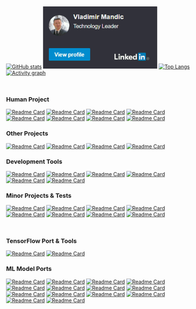 [![GitHub stats](https://github-readme-stats.vercel.app/api?username=vladmandic&count_private=true&show_icons=true&theme=dark&include_all_commits=true&hide_border=true&hide=prs&bg_color=31313A)](https://github.com/vladmandic/vladmandic)
<a href="https://www.linkedin.com/in/cyan051/"><img src="linkedin.png" alt="linkedin" height="170"/></a>
[![Top Langs](https://github-readme-stats.vercel.app/api/top-langs/?username=vladmandic&hide=JavaScript,HTML,CSS,ipynb&layout=compact&theme=dark&hide_border=true&bg_color=31313A&langs_count=8)](https://github.com/vladmandic/vladmandic)
[![Activity graph](https://activity-graph.herokuapp.com/graph?username=vladmandic&theme=xcode&hide_border=true)](https://github.com/ashutosh00710/github-readme-activity-graph)

<br>

### **Human** Project

[![Readme Card](https://github-readme-stats.vercel.app/api/pin/?username=vladmandic&repo=human&theme=dark&hide_border=true&bg_color=446644)](https://github.com/vladmandic/human)
[![Readme Card](https://github-readme-stats.vercel.app/api/pin/?username=vladmandic&repo=human-models&theme=dark&hide_border=true&bg_color=446644)](https://github.com/vladmandic/human-models)
[![Readme Card](https://github-readme-stats.vercel.app/api/pin/?username=vladmandic&repo=human-motion&theme=dark&hide_border=true&bg_color=446644)](https://github.com/vladmandic/human-motion)
[![Readme Card](https://github-readme-stats.vercel.app/api/pin/?username=vladmandic&repo=human-three-vrm&theme=dark&hide_border=true&bg_color=446644)](https://github.com/vladmandic/human-three-vrm)
[![Readme Card](https://github-readme-stats.vercel.app/api/pin/?username=vladmandic&repo=human-bjs-vrm&theme=dark&hide_border=true&bg_color=446644)](https://github.com/vladmandic/human-bjs-vrm)
[![Readme Card](https://github-readme-stats.vercel.app/api/pin/?username=vladmandic&repo=human-match&theme=dark&hide_border=true&bg_color=446644)](https://github.com/vladmandic/human-match)
[![Readme Card](https://github-readme-stats.vercel.app/api/pin/?username=vladmandic&repo=human-next&theme=dark&hide_border=true&bg_color=446644)](https://github.com/vladmandic/human-next)
[![Readme Card](https://github-readme-stats.vercel.app/api/pin/?username=vladmandic&repo=human-electron&theme=dark&hide_border=true&bg_color=446644)](https://github.com/vladmandic/human-electron)

### Other Projects

[![Readme Card](https://github-readme-stats.vercel.app/api/pin/?username=vladmandic&repo=face-api&theme=dark&hide_border=true&bg_color=444466)](https://github.com/vladmandic/face-api)
[![Readme Card](https://github-readme-stats.vercel.app/api/pin/?username=vladmandic&repo=pigallery&theme=dark&hide_border=true&bg_color=444466)](https://github.com/vladmandic/pigallery)
[![Readme Card](https://github-readme-stats.vercel.app/api/pin/?username=vladmandic&repo=body-pose&theme=dark&hide_border=true&bg_color=444466)](https://github.com/vladmandic/body-pose)
[![Readme Card](https://github-readme-stats.vercel.app/api/pin/?username=vladmandic&repo=weather&theme=dark&hide_border=true&bg_color=444466)](https://github.com/vladmandic/weather)

### Development Tools

[![Readme Card](https://github-readme-stats.vercel.app/api/pin/?username=vladmandic&repo=piproxy&theme=dark&hide_border=true&bg_color=664444)](https://github.com/vladmandic/piproxy)
[![Readme Card](https://github-readme-stats.vercel.app/api/pin/?username=vladmandic&repo=build&theme=dark&hide_border=true&bg_color=664444)](https://github.com/vladmandic/build)
[![Readme Card](https://github-readme-stats.vercel.app/api/pin/?username=vladmandic&repo=piacme&theme=dark&hide_border=true&bg_color=664444)](https://github.com/vladmandic/piacme)
[![Readme Card](https://github-readme-stats.vercel.app/api/pin/?username=vladmandic&repo=pilogger&theme=dark&hide_border=true&bg_color=664444)](https://github.com/vladmandic/pilogger)
[![Readme Card](https://github-readme-stats.vercel.app/api/pin/?username=vladmandic&repo=gitstats&theme=dark&hide_border=true&bg_color=664444)](https://github.com/vladmandic/gitstats)
[![Readme Card](https://github-readme-stats.vercel.app/api/pin/?username=vladmandic&repo=template&theme=dark&hide_border=true&bg_color=664444)](https://github.com/vladmandic/template)

### Minor Projects & Tests

[![Readme Card](https://github-readme-stats.vercel.app/api/pin/?username=vladmandic&repo=stream-rtsp&theme=dark&hide_border=true&bg_color=666644)](https://github.com/vladmandic/stream-rtsp)
[![Readme Card](https://github-readme-stats.vercel.app/api/pin/?username=vladmandic&repo=piclock&theme=dark&hide_border=true&bg_color=666644)](https://github.com/vladmandic/piclock)
[![Readme Card](https://github-readme-stats.vercel.app/api/pin/?username=vladmandic&repo=stocks&theme=dark&hide_border=true&bg_color=666644)](https://github.com/vladmandic/stocks)
[![Readme Card](https://github-readme-stats.vercel.app/api/pin/?username=vladmandic&repo=wasm-assemblyscript&theme=dark&hide_border=true&bg_color=666644)](https://github.com/vladmandic/wasm-assemblyscript)
[![Readme Card](https://github-readme-stats.vercel.app/api/pin/?username=vladmandic&repo=solar-system&theme=dark&hide_border=true&bg_color=666644)](https://github.com/vladmandic/solar-system)
[![Readme Card](https://github-readme-stats.vercel.app/api/pin/?username=vladmandic&repo=chess&theme=dark&hide_border=true&bg_color=666644)](https://github.com/vladmandic/chess)
[![Readme Card](https://github-readme-stats.vercel.app/api/pin/?username=vladmandic&repo=snaps&theme=dark&hide_border=true&bg_color=666644)](https://github.com/vladmandic/snaps)
[![Readme Card](https://github-readme-stats.vercel.app/api/pin/?username=vladmandic&repo=fitgirl&theme=dark&hide_border=true&bg_color=666644)](https://github.com/vladmandic/fitgirl)

<br>

### TensorFlow Port & Tools

[![Readme Card](https://github-readme-stats.vercel.app/api/pin/?username=vladmandic&repo=tfjs&theme=dark&hide_border=true&bg_color=444444)](https://github.com/vladmandic/tfjs)
[![Readme Card](https://github-readme-stats.vercel.app/api/pin/?username=vladmandic&repo=tfjs-utils&theme=dark&hide_border=true&bg_color=444444)](https://github.com/vladmandic/tfjs-utils)

### ML Model Ports

[![Readme Card](https://github-readme-stats.vercel.app/api/pin/?username=vladmandic&repo=tf-cnn-classification&theme=dark&hide_border=true&bg_color=664466)](https://github.com/vladmandic/tf-cnn-classification)
[![Readme Card](https://github-readme-stats.vercel.app/api/pin/?username=vladmandic&repo=nudenet&theme=dark&hide_border=true&bg_color=664466)](https://github.com/vladmandic/nudenet)
[![Readme Card](https://github-readme-stats.vercel.app/api/pin/?username=vladmandic&repo=mb3-centernet&theme=dark&hide_border=true&bg_color=664466)](https://github.com/vladmandic/mb3-centernet)
[![Readme Card](https://github-readme-stats.vercel.app/api/pin/?username=vladmandic&repo=nanodet&theme=dark&hide_border=true&bg_color=664466)](https://github.com/vladmandic/nanodet)
[![Readme Card](https://github-readme-stats.vercel.app/api/pin/?username=vladmandic&repo=movenet&theme=dark&hide_border=true&bg_color=664466)](https://github.com/vladmandic/movenet)
[![Readme Card](https://github-readme-stats.vercel.app/api/pin/?username=vladmandic&repo=efficientpose&theme=dark&hide_border=true&bg_color=664466)](https://github.com/vladmandic/efficientpose)
[![Readme Card](https://github-readme-stats.vercel.app/api/pin/?username=vladmandic&repo=blazepose&theme=dark&hide_border=true&bg_color=664466)](https://github.com/vladmandic/blazepose)
[![Readme Card](https://github-readme-stats.vercel.app/api/pin/?username=vladmandic&repo=anti-spoofing&theme=dark&hide_border=true&bg_color=664466)](https://github.com/vladmandic/anti-spoofing)
[![Readme Card](https://github-readme-stats.vercel.app/api/pin/?username=vladmandic&repo=dbface&theme=dark&hide_border=true&bg_color=664466)](https://github.com/vladmandic/dbface)
[![Readme Card](https://github-readme-stats.vercel.app/api/pin/?username=vladmandic&repo=cartoonize&theme=dark&hide_border=true&bg_color=664466)](https://github.com/vladmandic/cartoonize)
[![Readme Card](https://github-readme-stats.vercel.app/api/pin/?username=vladmandic&repo=anime&theme=dark&hide_border=true&bg_color=664466)](https://github.com/vladmandic/anime)
[![Readme Card](https://github-readme-stats.vercel.app/api/pin/?username=vladmandic&repo=insightface&theme=dark&hide_border=true&bg_color=664466)](https://github.com/vladmandic/insightface)
[![Readme Card](https://github-readme-stats.vercel.app/api/pin/?username=vladmandic&repo=stable-diffusion&theme=dark&hide_border=true&bg_color=664466)](https://github.com/vladmandic/stable-diffusion)
[![Readme Card](https://github-readme-stats.vercel.app/api/pin/?username=vladmandic&repo=segmentation&theme=dark&hide_border=true&bg_color=664466)](https://github.com/vladmandic/segmentation)
